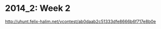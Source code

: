 2014_2: Week 2
==============

http://uhunt.felix-halim.net/vcontest/ab0daab2c51333dfe8666b6f717e8b0e
